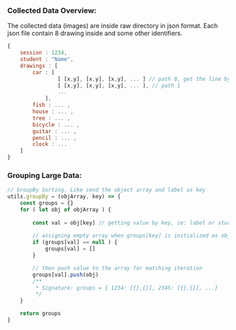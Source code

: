 ### Collected Data Overview:
The collected data (images) are inside raw directory in json format. Each json file contain 8 drawing inside  and some other identifiers.
```js
{
    session : 1234,
    student : "Name",
    drawings : [
        car : [
                [ [x,y], [x,y], [x,y], ... ] // path 0, get the line by joining them (x,y cordinate of mousedown and move) 
                [ [x,y], [x,y], [x,y], ... ], // path 1
                ...
            ],
        fish : ... ,
        house : ... ,
        tree : ... ,
        bicycle : ... ,
        guitar : ... ,
        pencil : ... ,
        clock : ...
    ]
}
```

### Grouping Large Data:
```js
// GroupBy Sorting. Like send the object array and label as key
utils.groupBy = (objArray, key) => {
    const groups = {}
    for ( let obj of objArray ) {
        
        const val = obj[key] // getting value by key, ie: label or student_id session number
        
        // assigning empty array when groups[key] is initialized as object property
        if (groups[val] == null ) {
            groups[val] = []
        }

        // then push value to the array for matching iteration 
        groups[val].push(obj)
        /**
         * Signature: groups = { 1234: [{},{}], 2345: [{},{}], ...}
         */
    }

    return groups
}